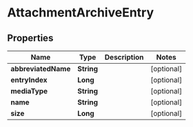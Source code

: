 

# AttachmentArchiveEntry


## Properties

| Name | Type | Description | Notes |
|------------ | ------------- | ------------- | -------------|
|**abbreviatedName** | **String** |  |  [optional] |
|**entryIndex** | **Long** |  |  [optional] |
|**mediaType** | **String** |  |  [optional] |
|**name** | **String** |  |  [optional] |
|**size** | **Long** |  |  [optional] |




